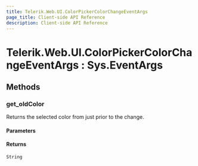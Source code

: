 ```yaml
---
title: Telerik.Web.UI.ColorPickerColorChangeEventArgs
page_title: Client-side API Reference
description: Client-side API Reference
---
```


# Telerik.Web.UI.ColorPickerColorChangeEventArgs : Sys.EventArgs 

## Methods

###  get_oldColor

Returns the selected color from just prior to the change.

#### Parameters

#### Returns

`String`

